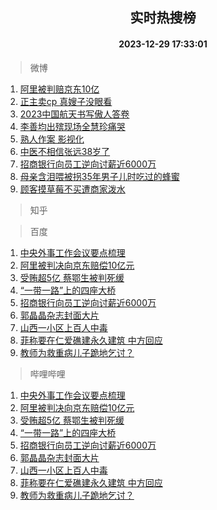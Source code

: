 <div align="center"><h2>实时热搜榜</h2><h4>2023-12-29 17:33:01</h4></div>

> 微博  

1. [阿里被判赔京东10亿](https://s.weibo.com/weibo?q=%23%E9%98%BF%E9%87%8C%E8%A2%AB%E5%88%A4%E8%B5%94%E4%BA%AC%E4%B8%9C10%E4%BA%BF%23&t=31&band_rank=1&Refer=top)<br />
2. [正主卖cp 真嫂子没眼看](https://s.weibo.com/weibo?q=%E6%AD%A3%E4%B8%BB%E5%8D%96cp%20%E7%9C%9F%E5%AB%82%E5%AD%90%E6%B2%A1%E7%9C%BC%E7%9C%8B&t=31&band_rank=2&Refer=top)<br />
3. [2023中国航天书写傲人答卷](https://s.weibo.com/weibo?q=%232023%E4%B8%AD%E5%9B%BD%E8%88%AA%E5%A4%A9%E4%B9%A6%E5%86%99%E5%82%B2%E4%BA%BA%E7%AD%94%E5%8D%B7%23&t=31&band_rank=3&Refer=top)<br />
4. [李善均出殡现场全慧珍痛哭](https://s.weibo.com/weibo?q=%23%E6%9D%8E%E5%96%84%E5%9D%87%E5%87%BA%E6%AE%A1%E7%8E%B0%E5%9C%BA%E5%85%A8%E6%85%A7%E7%8F%8D%E7%97%9B%E5%93%AD%23&t=31&band_rank=4&Refer=top)<br />
5. [熟人作案 影视化](https://s.weibo.com/weibo?q=%E7%86%9F%E4%BA%BA%E4%BD%9C%E6%A1%88%20%E5%BD%B1%E8%A7%86%E5%8C%96&t=31&band_rank=5&Refer=top)<br />
6. [中医不相信张远38岁了](https://s.weibo.com/weibo?q=%E4%B8%AD%E5%8C%BB%E4%B8%8D%E7%9B%B8%E4%BF%A1%E5%BC%A0%E8%BF%9C38%E5%B2%81%E4%BA%86&t=31&band_rank=6&Refer=top)<br />
7. [招商银行向员工逆向讨薪近6000万](https://s.weibo.com/weibo?q=%23%E6%8B%9B%E5%95%86%E9%93%B6%E8%A1%8C%E5%90%91%E5%91%98%E5%B7%A5%E9%80%86%E5%90%91%E8%AE%A8%E8%96%AA%E8%BF%916000%E4%B8%87%23&t=31&band_rank=7&Refer=top)<br />
8. [母亲含泪喂被拐35年男子儿时吃过的蜂蜜](https://s.weibo.com/weibo?q=%23%E6%AF%8D%E4%BA%B2%E5%90%AB%E6%B3%AA%E5%96%82%E8%A2%AB%E6%8B%9035%E5%B9%B4%E7%94%B7%E5%AD%90%E5%84%BF%E6%97%B6%E5%90%83%E8%BF%87%E7%9A%84%E8%9C%82%E8%9C%9C%23&t=31&band_rank=8&Refer=top)<br />
9. [顾客摸草莓不买遭商家泼水](https://s.weibo.com/weibo?q=%23%E9%A1%BE%E5%AE%A2%E6%91%B8%E8%8D%89%E8%8E%93%E4%B8%8D%E4%B9%B0%E9%81%AD%E5%95%86%E5%AE%B6%E6%B3%BC%E6%B0%B4%23&t=31&band_rank=9&Refer=top)<br />

> 知乎  


> 百度  

1. [中央外事工作会议要点梳理](https://www.baidu.com/s?wd=%E4%B8%AD%E5%A4%AE%E5%A4%96%E4%BA%8B%E5%B7%A5%E4%BD%9C%E4%BC%9A%E8%AE%AE%E8%A6%81%E7%82%B9%E6%A2%B3%E7%90%86&sa=fyb_news&rsv_dl=fyb_news)<br />
2. [阿里被判决向京东赔偿10亿元](https://www.baidu.com/s?wd=%E9%98%BF%E9%87%8C%E8%A2%AB%E5%88%A4%E5%86%B3%E5%90%91%E4%BA%AC%E4%B8%9C%E8%B5%94%E5%81%BF10%E4%BA%BF%E5%85%83&sa=fyb_news&rsv_dl=fyb_news)<br />
3. [受贿超5亿 蔡鄂生被判死缓](https://www.baidu.com/s?wd=%E5%8F%97%E8%B4%BF%E8%B6%855%E4%BA%BF+%E8%94%A1%E9%84%82%E7%94%9F%E8%A2%AB%E5%88%A4%E6%AD%BB%E7%BC%93&sa=fyb_news&rsv_dl=fyb_news)<br />
4. [“一带一路”上的四座大桥](https://www.baidu.com/s?wd=%E2%80%9C%E4%B8%80%E5%B8%A6%E4%B8%80%E8%B7%AF%E2%80%9D%E4%B8%8A%E7%9A%84%E5%9B%9B%E5%BA%A7%E5%A4%A7%E6%A1%A5&sa=fyb_news&rsv_dl=fyb_news)<br />
5. [招商银行向员工逆向讨薪近6000万](https://www.baidu.com/s?wd=%E6%8B%9B%E5%95%86%E9%93%B6%E8%A1%8C%E5%90%91%E5%91%98%E5%B7%A5%E9%80%86%E5%90%91%E8%AE%A8%E8%96%AA%E8%BF%916000%E4%B8%87&sa=fyb_news&rsv_dl=fyb_news)<br />
6. [郭晶晶杂志封面大片](https://www.baidu.com/s?wd=%E9%83%AD%E6%99%B6%E6%99%B6%E6%9D%82%E5%BF%97%E5%B0%81%E9%9D%A2%E5%A4%A7%E7%89%87&sa=fyb_news&rsv_dl=fyb_news)<br />
7. [山西一小区上百人中毒](https://www.baidu.com/s?wd=%E5%B1%B1%E8%A5%BF%E4%B8%80%E5%B0%8F%E5%8C%BA%E4%B8%8A%E7%99%BE%E4%BA%BA%E4%B8%AD%E6%AF%92&sa=fyb_news&rsv_dl=fyb_news)<br />
8. [菲称要在仁爱礁建永久建筑 中方回应](https://www.baidu.com/s?wd=%E8%8F%B2%E7%A7%B0%E8%A6%81%E5%9C%A8%E4%BB%81%E7%88%B1%E7%A4%81%E5%BB%BA%E6%B0%B8%E4%B9%85%E5%BB%BA%E7%AD%91+%E4%B8%AD%E6%96%B9%E5%9B%9E%E5%BA%94&sa=fyb_news&rsv_dl=fyb_news)<br />
9. [教师为救重病儿子跪地乞讨？](https://www.baidu.com/s?wd=%E6%95%99%E5%B8%88%E4%B8%BA%E6%95%91%E9%87%8D%E7%97%85%E5%84%BF%E5%AD%90%E8%B7%AA%E5%9C%B0%E4%B9%9E%E8%AE%A8%EF%BC%9F&sa=fyb_news&rsv_dl=fyb_news)<br />

> 哔哩哔哩  

1. [中央外事工作会议要点梳理](https://www.baidu.com/s?wd=%E4%B8%AD%E5%A4%AE%E5%A4%96%E4%BA%8B%E5%B7%A5%E4%BD%9C%E4%BC%9A%E8%AE%AE%E8%A6%81%E7%82%B9%E6%A2%B3%E7%90%86&sa=fyb_news&rsv_dl=fyb_news)<br />
2. [阿里被判决向京东赔偿10亿元](https://www.baidu.com/s?wd=%E9%98%BF%E9%87%8C%E8%A2%AB%E5%88%A4%E5%86%B3%E5%90%91%E4%BA%AC%E4%B8%9C%E8%B5%94%E5%81%BF10%E4%BA%BF%E5%85%83&sa=fyb_news&rsv_dl=fyb_news)<br />
3. [受贿超5亿 蔡鄂生被判死缓](https://www.baidu.com/s?wd=%E5%8F%97%E8%B4%BF%E8%B6%855%E4%BA%BF+%E8%94%A1%E9%84%82%E7%94%9F%E8%A2%AB%E5%88%A4%E6%AD%BB%E7%BC%93&sa=fyb_news&rsv_dl=fyb_news)<br />
4. [“一带一路”上的四座大桥](https://www.baidu.com/s?wd=%E2%80%9C%E4%B8%80%E5%B8%A6%E4%B8%80%E8%B7%AF%E2%80%9D%E4%B8%8A%E7%9A%84%E5%9B%9B%E5%BA%A7%E5%A4%A7%E6%A1%A5&sa=fyb_news&rsv_dl=fyb_news)<br />
5. [招商银行向员工逆向讨薪近6000万](https://www.baidu.com/s?wd=%E6%8B%9B%E5%95%86%E9%93%B6%E8%A1%8C%E5%90%91%E5%91%98%E5%B7%A5%E9%80%86%E5%90%91%E8%AE%A8%E8%96%AA%E8%BF%916000%E4%B8%87&sa=fyb_news&rsv_dl=fyb_news)<br />
6. [郭晶晶杂志封面大片](https://www.baidu.com/s?wd=%E9%83%AD%E6%99%B6%E6%99%B6%E6%9D%82%E5%BF%97%E5%B0%81%E9%9D%A2%E5%A4%A7%E7%89%87&sa=fyb_news&rsv_dl=fyb_news)<br />
7. [山西一小区上百人中毒](https://www.baidu.com/s?wd=%E5%B1%B1%E8%A5%BF%E4%B8%80%E5%B0%8F%E5%8C%BA%E4%B8%8A%E7%99%BE%E4%BA%BA%E4%B8%AD%E6%AF%92&sa=fyb_news&rsv_dl=fyb_news)<br />
8. [菲称要在仁爱礁建永久建筑 中方回应](https://www.baidu.com/s?wd=%E8%8F%B2%E7%A7%B0%E8%A6%81%E5%9C%A8%E4%BB%81%E7%88%B1%E7%A4%81%E5%BB%BA%E6%B0%B8%E4%B9%85%E5%BB%BA%E7%AD%91+%E4%B8%AD%E6%96%B9%E5%9B%9E%E5%BA%94&sa=fyb_news&rsv_dl=fyb_news)<br />
9. [教师为救重病儿子跪地乞讨？](https://www.baidu.com/s?wd=%E6%95%99%E5%B8%88%E4%B8%BA%E6%95%91%E9%87%8D%E7%97%85%E5%84%BF%E5%AD%90%E8%B7%AA%E5%9C%B0%E4%B9%9E%E8%AE%A8%EF%BC%9F&sa=fyb_news&rsv_dl=fyb_news)<br />
